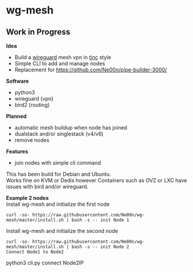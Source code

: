 # wg-mesh
## Work in Progress

**Idea**<br />
- Build a [wireguard](https://www.wireguard.com/) mesh vpn in [tinc](https://www.tinc-vpn.org/) style
- Simple CLI to add and manage nodes
- Replacement for https://github.com/Ne00n/pipe-builder-3000/

**Software**<br />
- python3
- wireguard (vpn)
- bird2 (routing)

**Planned**<br />
- automatic mesh buildup when node has joined
- dualstack and/or singlestack (v4/v6)
- remove nodes

**Features**<br />
- join nodes with simple cli command

This has been build for Debian and Ubuntu.<br>
Works fine on KVM or Dedis however Containers such as OVZ or LXC have issues with bird and/or wireguard.<br>

**Example 2 nodes**<br />
Install wg-mesh and initialize the first node<br>
```
curl -so- https://raw.githubusercontent.com/Ne00n/wg-mesh/master/install.sh | bash -s -- init Node 1
```
Install wg-mesh and initialize the second node<br>
```
curl -so- https://raw.githubusercontent.com/Ne00n/wg-mesh/master/install.sh | bash -s -- init Node 2
Connect Node1 to Node2
```
python3 cli.py connect Node2IP
```